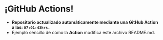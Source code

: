 # ¡GitHub Actions!
* **Repositorio actualizado automáticamente mediante una GitHub Action a las: `07:01:43hrs.`**
* Ejemplo sencillo de cómo la **Action** modifica este archivo README.md.
